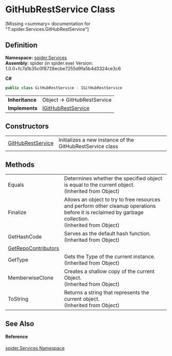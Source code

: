 # GitHubRestService Class


\[Missing &lt;summary&gt; documentation for "T:spider.Services.GitHubRestService"\]



## Definition
**Namespace:** <a href="c6df77e0-28de-d4ed-9b46-1241a40828db">spider.Services</a>  
**Assembly:** spider (in spider.exe) Version: 1.0.0+fc7a1b35c0f8728ecbe7255d9fa5b4d3324ce3c6

**C#**
``` C#
public class GitHubRestService : IGitHubRestService
```

<table><tr><td><strong>Inheritance</strong></td><td>Object  →  GitHubRestService</td></tr>
<tr><td><strong>Implements</strong></td><td><a href="b113ced2-d2c5-0b85-614d-6edd79729f07">IGitHubRestService</a></td></tr>
</table>



## Constructors
<table>
<tr>
<td><a href="db43e2db-1513-44d9-c38d-5fcbeb0c8950">GitHubRestService</a></td>
<td>Initializes a new instance of the GitHubRestService class</td></tr>
</table>

## Methods
<table>
<tr>
<td>Equals</td>
<td>Determines whether the specified object is equal to the current object.<br />(Inherited from Object)</td></tr>
<tr>
<td>Finalize</td>
<td>Allows an object to try to free resources and perform other cleanup operations before it is reclaimed by garbage collection.<br />(Inherited from Object)</td></tr>
<tr>
<td>GetHashCode</td>
<td>Serves as the default hash function.<br />(Inherited from Object)</td></tr>
<tr>
<td><a href="f9d31828-3b76-183c-1279-515ccc8b5980">GetRepoContributors</a></td>
<td> </td></tr>
<tr>
<td>GetType</td>
<td>Gets the Type of the current instance.<br />(Inherited from Object)</td></tr>
<tr>
<td>MemberwiseClone</td>
<td>Creates a shallow copy of the current Object.<br />(Inherited from Object)</td></tr>
<tr>
<td>ToString</td>
<td>Returns a string that represents the current object.<br />(Inherited from Object)</td></tr>
</table>

## See Also


#### Reference
<a href="c6df77e0-28de-d4ed-9b46-1241a40828db">spider.Services Namespace</a>  
